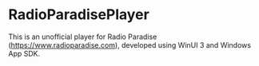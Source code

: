 # RadioParadisePlayer
This is an unofficial player for Radio Paradise (https://www.radioparadise.com), developed using WinUI 3 and Windows App SDK. 
